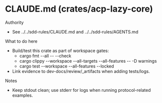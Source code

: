 # CLAUDE.md (crates/acp-lazy-core)

Authority
- See ../../sdd-rules/CLAUDE.md and ../../sdd-rules/AGENTS.md

What to do here
- Build/test this crate as part of workspace gates:
  - cargo fmt --all -- --check
  - cargo clippy --workspace --all-targets --all-features -- -D warnings
  - cargo test --workspace --all-features --locked
- Link evidence to dev-docs/review/_artifacts when adding tests/logs.

Notes
- Keep stdout clean; use stderr for logs when running protocol-related examples.

